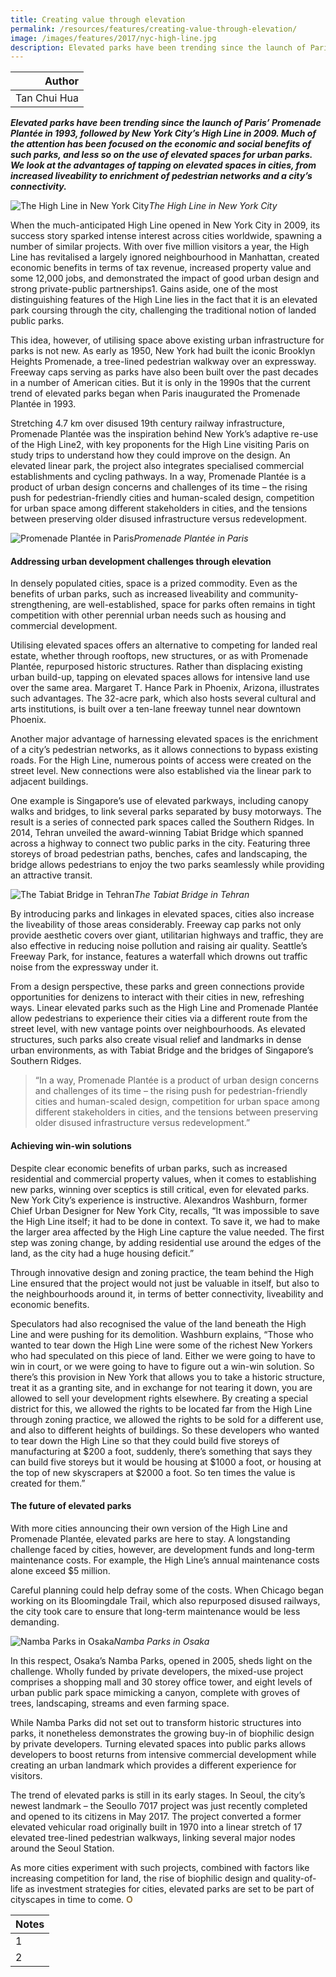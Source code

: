 ```yaml
---
title: Creating value through elevation
permalink: /resources/features/creating-value-through-elevation/
image: /images/features/2017/nyc-high-line.jpg
description: Elevated parks have been trending since the launch of Paris’ Promenade Plantée in 1993, followed by New York City’s High Line in 2009. Much of the attention has been focused on the economic and social benefits of such parks, and less so on the use of elevated spaces for urban parks. We look at the advantages of tapping on elevated spaces in cities, from increased liveability to enrichment of pedestrian networks and a city’s connectivity.
---
```


| Author |
|---:|
| Tan Chui Hua |

***Elevated parks have been trending since the launch of Paris’ Promenade Plantée in 1993, followed by New York City’s High Line in 2009. Much of the attention has been focused on the economic and social benefits of such parks, and less so on the use of elevated spaces for urban parks. We look at the advantages of tapping on elevated spaces in cities, from increased liveability to enrichment of pedestrian networks and a city’s connectivity.***

![The High Line in New York City](/images/features/2017/nyc-high-line.jpg/)*The High Line in New York City*

When the much-anticipated High Line opened in New York City in 2009, its success story sparked intense interest across cities worldwide, spawning a number of similar projects. With over five million visitors a year, the High Line has revitalised a largely ignored neighbourhood in Manhattan, created economic benefits in terms of tax revenue, increased property value and some 12,000 jobs, and demonstrated the impact of good urban design and strong private-public partnerships1. Gains aside, one of the most distinguishing features of the High Line lies in the fact that it is an elevated park coursing through the city, challenging the traditional notion of landed public parks.

This idea, however, of utilising space above existing urban infrastructure for parks is not new. As early as 1950, New York had built the iconic Brooklyn Heights Promenade, a tree-lined pedestrian walkway over an expressway. Freeway caps serving as parks have also been built over the past decades in a number of American cities. But it is only in the 1990s that the current trend of elevated parks began when Paris inaugurated the Promenade Plantée in 1993.

Stretching 4.7 km over disused 19th century railway infrastructure, Promenade Plantée was the inspiration behind New York’s adaptive re-use of the High Line2, with key proponents for the High Line visiting Paris on study trips to understand how they could improve on the design. An elevated linear park, the project also integrates specialised commercial establishments and cycling pathways. In a way, Promenade Plantée is a product of urban design concerns and challenges of its time – the rising push for pedestrian-friendly cities and human-scaled design, competition for urban space among different stakeholders in cities, and the tensions between preserving older disused infrastructure versus redevelopment.

![Promenade Plantée in Paris](/images/features/2017/promenade-plantee.jpg/)*Promenade Plantée in Paris*

#### **Addressing urban development challenges through elevation**

In densely populated cities, space is a prized commodity. Even as the benefits of urban parks, such as increased liveability and community-strengthening, are well-established, space for parks often remains in tight competition with other perennial urban needs such as housing and commercial development.

Utilising elevated spaces offers an alternative to competing for landed real estate, whether through rooftops, new structures, or as with Promenade Plantée, repurposed historic structures. Rather than displacing existing urban build-up, tapping on elevated spaces allows for intensive land use over the same area. Margaret T. Hance Park in Phoenix, Arizona, illustrates such advantages. The 32-acre park, which also hosts several cultural and arts institutions, is built over a ten-lane freeway tunnel near downtown Phoenix.

Another major advantage of harnessing elevated spaces is the enrichment of a city’s pedestrian networks, as it allows connections to bypass existing roads. For the High Line, numerous points of access were created on the street level. New connections were also established via the linear park to adjacent buildings.

One example is Singapore’s use of elevated parkways, including canopy walks and bridges, to link several parks separated by busy motorways. The result is a series of connected park spaces called the Southern Ridges. In 2014, Tehran unveiled the award-winning Tabiat Bridge which spanned across a highway to connect two public parks in the city. Featuring three storeys of broad pedestrian paths, benches, cafes and landscaping, the bridge allows pedestrians to enjoy the two parks seamlessly while providing an attractive transit.

![The Tabiat Bridge in Tehran](/images/features/2017/tabiat-bridge.jpg/)*The Tabiat Bridge in Tehran*

By introducing parks and linkages in elevated spaces, cities also increase the liveability of those areas considerably. Freeway cap parks not only provide aesthetic covers over giant, utilitarian highways and traffic, they are also effective in reducing noise pollution and raising air quality. Seattle’s Freeway Park, for instance, features a waterfall which drowns out traffic noise from the expressway under it.

From a design perspective, these parks and green connections provide opportunities for denizens to interact with their cities in new, refreshing ways. Linear elevated parks such as the High Line and Promenade Plantée allow pedestrians to experience their cities via a different route from the street level, with new vantage points over neighbourhoods. As elevated structures, such parks also create visual relief and landmarks in dense urban environments, as with Tabiat Bridge and the bridges of Singapore’s Southern Ridges.

> “In a way, Promenade Plantée is a product of urban design concerns and challenges of its time – the rising push for pedestrian-friendly cities and human-scaled design, competition for urban space among different stakeholders in cities, and the tensions between preserving older disused infrastructure versus redevelopment.”

#### **Achieving win-win solutions**

Despite clear economic benefits of urban parks, such as increased residential and commercial property values, when it comes to establishing new parks, winning over sceptics is still critical, even for elevated parks. New York City’s experience is instructive. Alexandros Washburn, former Chief Urban Designer for New York City, recalls, “It was impossible to save the High Line itself; it had to be done in context. To save it, we had to make the larger area affected by the High Line capture the value needed. The first step was zoning change, by adding residential use around the edges of the land, as the city had a huge housing deficit.”

Through innovative design and zoning practice, the team behind the High Line ensured that the project would not just be valuable in itself, but also to the neighbourhoods around it, in terms of better connectivity, liveability and economic benefits.

Speculators had also recognised the value of the land beneath the High Line and were pushing for its demolition. Washburn explains, “Those who wanted to tear down the High Line were some of the richest New Yorkers who had speculated on this piece of land. Either we were going to have to win in court, or we were going to have to figure out a win-win solution. So there’s this provision in New York that allows you to take a historic structure, treat it as a granting site, and in exchange for not tearing it down, you are allowed to sell your development rights elsewhere. By creating a special district for this, we allowed the rights to be located far from the High Line through zoning practice, we allowed the rights to be sold for a different use, and also to different heights of buildings. So these developers who wanted to tear down the High Line so that they could build five storeys of manufacturing at $200 a foot, suddenly, there’s something that says they can build five storeys but it would be housing at $1000 a foot, or housing at the top of new skyscrapers at $2000 a foot. So ten times the value is created for them.”

#### **The future of elevated parks**

With more cities announcing their own version of the High Line and Promenade Plantée, elevated parks are here to stay. A longstanding challenge faced by cities, however, are development funds and long-term maintenance costs. For example, the High Line’s annual maintenance costs alone exceed $5 million.

Careful planning could help defray some of the costs. When Chicago began working on its Bloomingdale Trail, which also repurposed disused railways, the city took care to ensure that long-term maintenance would be less demanding.

![Namba Parks in Osaka](/images/features/2017/namba-park.jpg/)*Namba Parks in Osaka*

In this respect, Osaka’s Namba Parks, opened in 2005, sheds light on the challenge. Wholly funded by private developers, the mixed-use project comprises a shopping mall and 30 storey office tower, and eight levels of urban public park space mimicking a canyon, complete with groves of trees, landscaping, streams and even farming space.

While Namba Parks did not set out to transform historic structures into parks, it nonetheless demonstrates the growing buy-in of biophilic design by private developers. Turning elevated spaces into public parks allows developers to boost returns from intensive commercial development while creating an urban landmark which provides a different experience for visitors.

The trend of elevated parks is still in its early stages. In Seoul, the city’s newest landmark – the Seoullo 7017 project was just recently completed and opened to its citizens in May 2017. The project converted a former elevated vehicular road originally built in 1970 into a linear stretch of 17 elevated tree-lined pedestrian walkways, linking several major nodes around the Seoul Station.

As more cities experiment with such projects, combined with factors like increasing competition for land, the rise of biophilic design and quality-of-life as investment strategies for cities, elevated parks are set to be part of cityscapes in time to come. **<font color="#967942">O</font>** 

| Notes |
|:---|
| 1 | Joint Research Centre (European Commission). 2017. The Cultural and Creative Cities Monitor, pp. 25-28Ascher, Kate and Sabina Uffer, The High Line Effect. Council on Tall Buildings and Urban Habitat: 2015 |
| 2 | Ellin, Nan. Good Urbanism: Six Steps to Creating Prosperous Places. Washington D.C.: Island Press, p. 21  |
